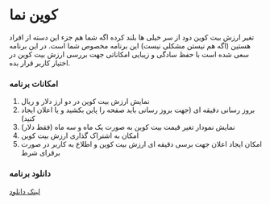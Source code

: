 # کوین نما
تغیر ارزش بیت کوین دود از سر خیلی ها بلند کرده اگه شما هم جزء این دسته از افراد هستین (اگه هم نیستن مشکلی نیست) این برنامه مخصوص شما است. در این برنامه سعی شده است با حفظ سادگی و زیبایی امکاناتی جهت بررسی ارزش بیت کوین در اختیار کاربر قرار بده.
### امکانات برنامه
1. نمایش ارزش بیت کوین در دو ارز دلار و ریال
2.  بروز رسانی دقیقه ای (جهت بروز رسانی باید صفحه را پاین بکشید و یا اعلان ایجاد کنید)
3.  نمایش نمودار تغیر قیمت بیت کوین به صورت یک ماه و سه ماه (فقط دلار)
4. امکان به اشتراک گذاری ارزش بیت کوین
5. امکان ایجاد اعلان جهت برسی دقیقه ای ارزش بیت کوین و اطلاع به کاربر در صورت برقرای شرط
### دانلود برنامه
[لینک دانلود](https://github.com/mojixyz/CoinNema/releases/download/0.0.1/CoinNema.apk)
### 

